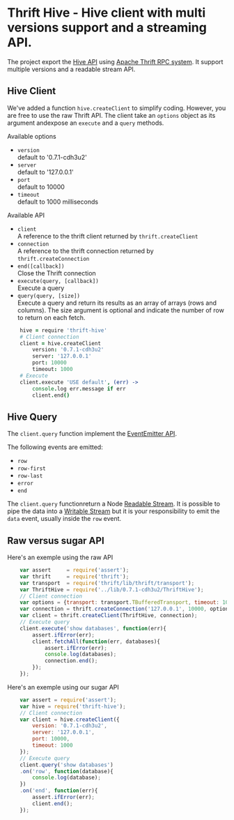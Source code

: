 # Thrift Hive - Hive client with multi versions support and a streaming API.

The project export the [Hive API][1] using [Apache Thrift RPC system][2]. It 
support multiple versions and a readable stream API.

## Hive Client

We've added a function `hive.createClient` to simplify coding. However, you 
are free to use the raw Thrift API. The client take an `options` object as its 
argument andexpose an `execute` and a `query` methods.

Available options
-   `version`   
    default to '0.7.1-cdh3u2'
-   `server`   
    default to '127.0.0.1'
-   `port`   
    default to 10000
-   `timeout`   
    default to 1000 milliseconds

Available API

-   `client`   
    A reference to the thrift client returned by `thrift.createClient`
-   `connection`   
    A reference to the thrift connection returned by `thrift.createConnection`
-   `end([callback])`   
    Close the Thrift connection
-   `execute(query, [callback])`   
    Execute a query
-   `query(query, [size])`   
    Execute a query and return its results as an array of arrays (rows and 
    columns). The size argument is optional and indicate the number of row to 
    return on each fetch.

```coffeescript
    hive = require 'thrift-hive'
    # Client connection
    client = hive.createClient
        version: '0.7.1-cdh3u2'
        server: '127.0.0.1'
        port: 10000
        timeout: 1000
    # Execute
    client.execute 'USE default', (err) ->
        console.log err.message if err
        client.end()
```

## Hive Query

The `client.query` function implement the [EventEmitter API][3].

The following events are emitted:

-   `row`
-   `row-first`
-   `row-last`
-   `error`
-   `end`

The `client.query` functionreturn a Node [Readable Stream][4]. It is possible to 
pipe the data into a [Writable Stream][5] but it is your responsibility to emit
the `data` event, usually inside the `row` event.

## Raw versus sugar API

Here's an exemple using the raw API

```javascript
    var assert     = require('assert');
    var thrift     = require('thrift');
    var transport  = require('thrift/lib/thrift/transport');
	var ThriftHive = require('../lib/0.7.1-cdh3u2/ThriftHive');
	// Client connection
	var options = {transport: transport.TBufferedTransport, timeout: 1000};
	var connection = thrift.createConnection('127.0.0.1', 10000, options);
	var client = thrift.createClient(ThriftHive, connection);
    // Execute query
    client.execute('show databases', function(err){
        assert.ifError(err);
        client.fetchAll(function(err, databases){
            assert.ifError(err);
            console.log(databases);
            connection.end();
        });
    });
```

Here's an exemple using our sugar API

```javascript
    var assert = require('assert');
    var hive = require('thrift-hive');
    // Client connection
    var client = hive.createClient({
        version: '0.7.1-cdh3u2',
        server: '127.0.0.1',
        port: 10000,
        timeout: 1000
    });
    // Execute query
    client.query('show databases')
    .on('row', function(database){
        console.log(database);
    })
    .on('end', function(err){
        assert.ifError(err);
        client.end();
    });
```


[1]: http://hive.apache.org  "Apache Hive"
[2]: http://thrift.apache.org  "Apache Thrift"
[3]: http://nodejs.org/docs/v0.6.2/api/events.html#events.EventEmitter  "EventEmitter API"
[4]: http://nodejs.org/docs/v0.6.2/api/streams.html#readable_Stream  "Readable Stream API"
[5]: http://nodejs.org/docs/v0.6.2/api/streams.html#writable_Stream  "Writable Stream API"

